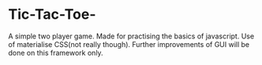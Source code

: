 # Tic-Tac-Toe-
A simple two player game. Made for practising the basics of javascript. Use of materialise CSS(not really though). Further improvements of GUI will be done on this framework only.
